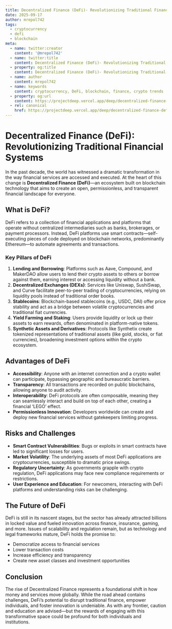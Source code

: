 ```yaml
---
title: Decentralized Finance (DeFi)- Revolutionizing Traditional Financial Systems
date: 2025-09-17
author: mrepol742
tags:
  - cryptocurrency
  - defi
  - blockchain
meta:
  - name: twitter:creator
    content: '@mrepol742'
  - name: twitter:title
    content: Decentralized Finance (DeFi)- Revolutionizing Traditional Financial Systems
  - property: og:title
    content: Decentralized Finance (DeFi)- Revolutionizing Traditional Financial Systems
  - name: author
    content: mrepol742
  - name: keywords
    content: cryptocurrency, DeFi, blockchain, finance, crypto trends
  - property: og:url
    content: https://projectdeep.vercel.app/deep/decentralized-finance-defi-revolutionizing-traditional-financial-systems/
  - rel: canonical
    href: https://projectdeep.vercel.app/deep/decentralized-finance-defi-revolutionizing-traditional-financial-systems/
---
```


# Decentralized Finance (DeFi): Revolutionizing Traditional Financial Systems

In the past decade, the world has witnessed a dramatic transformation in the way financial services are accessed and executed. At the heart of this change is **Decentralized Finance (DeFi)**—an ecosystem built on blockchain technology that aims to create an open, permissionless, and transparent financial landscape for everyone.

## What is DeFi?

DeFi refers to a collection of financial applications and platforms that operate without centralized intermediaries such as banks, brokerages, or payment processors. Instead, DeFi platforms use smart contracts—self-executing pieces of code deployed on blockchain networks, predominantly Ethereum—to automate agreements and transactions.

### Key Pillars of DeFi

1. **Lending and Borrowing**: Platforms such as Aave, Compound, and MakerDAO allow users to lend their crypto assets to others or borrow against them, earning interest or accessing liquidity without a bank.
2. **Decentralized Exchanges (DEXs)**: Services like Uniswap, SushiSwap, and Curve facilitate peer-to-peer trading of cryptocurrencies, relying on liquidity pools instead of traditional order books.
3. **Stablecoins**: Blockchain-based stablecoins (e.g., USDC, DAI) offer price stability and act as a bridge between volatile cryptocurrencies and traditional fiat currencies.
4. **Yield Farming and Staking**: Users provide liquidity or lock up their assets to earn rewards, often denominated in platform-native tokens.
5. **Synthetic Assets and Derivatives**: Protocols like Synthetix create tokenized representations of traditional assets (like gold, stocks, or fiat currencies), broadening investment options within the crypto ecosystem.

## Advantages of DeFi

- **Accessibility**: Anyone with an internet connection and a crypto wallet can participate, bypassing geographic and bureaucratic barriers.
- **Transparency**: All transactions are recorded on public blockchains, allowing anyone to audit activity.
- **Interoperability**: DeFi protocols are often composable, meaning they can seamlessly interact and build on top of each other, creating a financial ‘LEGO’ effect.
- **Permissionless Innovation**: Developers worldwide can create and deploy new financial services without gatekeepers limiting progress.

## Risks and Challenges

- **Smart Contract Vulnerabilities**: Bugs or exploits in smart contracts have led to significant losses for users.
- **Market Volatility**: The underlying assets of most DeFi applications are cryptocurrencies, susceptible to dramatic price swings.
- **Regulatory Uncertainty**: As governments grapple with crypto regulation, DeFi applications may face new compliance requirements or restrictions.
- **User Experience and Education**: For newcomers, interacting with DeFi platforms and understanding risks can be challenging.

## The Future of DeFi

DeFi is still in its nascent stages, but the sector has already attracted billions in locked value and fueled innovation across finance, insurance, gaming, and more. Issues of scalability and regulation remain, but as technology and legal frameworks mature, DeFi holds the promise to:

- Democratize access to financial services
- Lower transaction costs
- Increase efficiency and transparency
- Create new asset classes and investment opportunities

## Conclusion

The rise of Decentralized Finance represents a foundational shift in how money and services move globally. While the road ahead contains challenges, DeFi’s potential to disrupt traditional finance, empower individuals, and foster innovation is undeniable. As with any frontier, caution and education are advised—but the rewards of engaging with this transformative space could be profound for both individuals and institutions.
